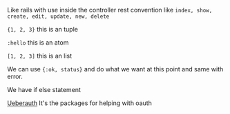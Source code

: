 Like rails with use inside the controller rest convention like `index, show, create, edit, update, new, delete`


`{1, 2, 3}` this is an tuple

`:hello` this is an atom

`[1, 2, 3]` this is an list

We can use `{:ok, status}` and do what we want at this point and same with error.

We have if else statement 

[Ueberauth](https://github.com/ueberauth/ueberauth) It's the packages for helping with oauth

